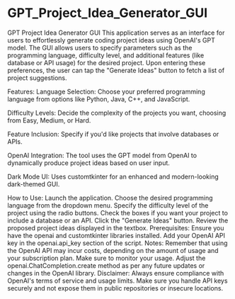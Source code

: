 # GPT_Project_Idea_Generator_GUI


GPT Project Idea Generator GUI
This application serves as an interface for users to effortlessly generate coding project ideas using OpenAI's GPT model. The GUI allows users to specify parameters such as the programming language, difficulty level, and additional features (like database or API usage) for the desired project. Upon entering these preferences, the user can tap the "Generate Ideas" button to fetch a list of project suggestions.

Features:
Language Selection: Choose your preferred programming language from options like Python, Java, C++, and JavaScript.

Difficulty Levels: Decide the complexity of the projects you want, choosing from Easy, Medium, or Hard.

Feature Inclusion: Specify if you'd like projects that involve databases or APIs.

OpenAI Integration: The tool uses the GPT model from OpenAI to dynamically produce project ideas based on user input.

Dark Mode UI: Uses customtkinter for an enhanced and modern-looking dark-themed GUI.

How to Use:
Launch the application.
Choose the desired programming language from the dropdown menu.
Specify the difficulty level of the project using the radio buttons.
Check the boxes if you want your project to include a database or an API.
Click the "Generate Ideas" button.
Review the proposed project ideas displayed in the textbox.
Prerequisites:
Ensure you have the openai and customtkinter libraries installed.
Add your OpenAI API key in the openai.api_key section of the script.
Notes:
Remember that using the OpenAI API may incur costs, depending on the amount of usage and your subscription plan. Make sure to monitor your usage.
Adjust the openai.ChatCompletion.create method as per any future updates or changes in the OpenAI library.
Disclaimer: Always ensure compliance with OpenAI's terms of service and usage limits. Make sure you handle API keys securely and not expose them in public repositories or insecure locations.
